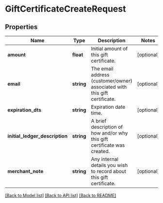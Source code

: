 # GiftCertificateCreateRequest

## Properties
Name | Type | Description | Notes
------------ | ------------- | ------------- | -------------
**amount** | **float** | Initial amount of this gift certificate. | [optional] 
**email** | **string** | The email address (customer/owner) associated with this gift certificate. | [optional] 
**expiration_dts** | **string** | Expiration date time. | [optional] 
**initial_ledger_description** | **string** | A brief description of how and/or why this gift certificate was created. | [optional] 
**merchant_note** | **string** | Any internal details you wish to record about this gift certificate. | [optional] 

[[Back to Model list]](../README.md#documentation-for-models) [[Back to API list]](../README.md#documentation-for-api-endpoints) [[Back to README]](../README.md)


